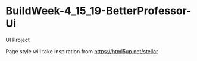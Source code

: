 # BuildWeek-4_15_19-BetterProfessor-Ui
UI Project

Page style will take inspiration from https://html5up.net/stellar